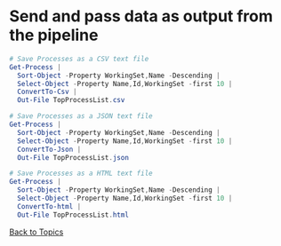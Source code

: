 # Send and pass data as output from the pipeline

```PowerShell
# Save Processes as a CSV text file
Get-Process | 
  Sort-Object -Property WorkingSet,Name -Descending | 
  Select-Object -Property Name,Id,WorkingSet -first 10 |
  ConvertTo-Csv |
  Out-File TopProcessList.csv

# Save Processes as a JSON text file
Get-Process | 
  Sort-Object -Property WorkingSet,Name -Descending | 
  Select-Object -Property Name,Id,WorkingSet -first 10 |
  ConvertTo-Json |
  Out-File TopProcessList.json

# Save Processes as a HTML text file
Get-Process | 
  Sort-Object -Property WorkingSet,Name -Descending | 
  Select-Object -Property Name,Id,WorkingSet -first 10 |
  ConvertTo-html |
  Out-File TopProcessList.html
```

[Back to Topics](../README.md#afternoon-session)

